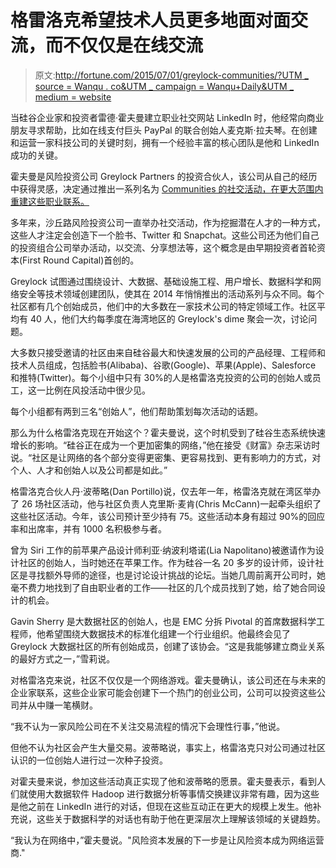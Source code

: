 # 格雷洛克希望技术人员更多地面对面交流，而不仅仅是在线交流

> 原文:[http://fortune.com/2015/07/01/greylock-communities/?UTM _ source = Wanqu . co&UTM _ campaign = Wanqu+Daily&UTM _ medium = website](http://fortune.com/2015/07/01/greylock-communities/?utm_source=wanqu.co&utm_campaign=Wanqu+Daily&utm_medium=website)

当硅谷企业家和投资者雷德·霍夫曼建立职业社交网站 LinkedIn 时，他经常向商业朋友寻求帮助，比如在线支付巨头 PayPal 的联合创始人麦克斯·拉夫琴。在创建和运营一家科技公司的关键时刻，拥有一个经验丰富的核心团队是他和 LinkedIn 成功的关键。

霍夫曼是风险投资公司 Greylock Partners 的投资合伙人，该公司从自己的经历中获得灵感，决定通过推出一系列名为 [Communities 的社交活动，在更大范围内重建这些职业联系。](http://www.greylock.com/communities/)

多年来，沙丘路风险投资公司一直举办社交活动，作为挖掘潜在人才的一种方式，这些人才注定会创造下一个脸书、Twitter 和 Snapchat。这些公司还为他们自己的投资组合公司举办活动，以交流、分享想法等，这个概念是由早期投资者首轮资本(First Round Capital)首创的。

Greylock 试图通过围绕设计、大数据、基础设施工程、用户增长、数据科学和网络安全等技术领域创建团队，使其在 2014 年悄悄推出的活动系列与众不同。每个社区都有几个创始成员，他们中的大多数在一家技术公司的特定领域工作。社区平均有 40 人，他们大约每季度在海湾地区的 Greylock's dime 聚会一次，讨论问题。

大多数只接受邀请的社区由来自硅谷最大和快速发展的公司的产品经理、工程师和技术人员组成，包括脸书(Alibaba)、谷歌(Google)、苹果(Apple)、Salesforce 和推特(Twitter)。每个小组中只有 30%的人是格雷洛克投资的公司的创始人或员工，这一比例在风投活动中很少见。

每个小组都有两到三名“创始人”，他们帮助策划每次活动的话题。

那么为什么格雷洛克现在开始这个？霍夫曼说，这个时机受到了硅谷生态系统快速增长的影响。“硅谷正在成为一个更加密集的网络，”他在接受《财富》杂志采访时说。“社区是让网络的各个部分变得更密集、更容易找到、更有影响力的方式，对个人、人才和创始人以及公司都是如此。”

格雷洛克合伙人丹·波蒂略(Dan Portillo)说，仅去年一年，格雷洛克就在湾区举办了 26 场社区活动，他与社区负责人克里斯·麦肯(Chris McCann)一起牵头组织了这些社区活动。今年，该公司预计至少持有 75。这些活动本身有超过 90%的回应率和出席率，并有 1000 名积极参与者。

曾为 Siri 工作的前苹果产品设计师利亚·纳波利塔诺(Lia Napolitano)被邀请作为设计社区的创始人，当时她还在苹果工作。作为硅谷一名 20 多岁的设计师，设计社区是寻找额外导师的途径，也是讨论设计挑战的论坛。当她几周前离开公司时，她毫不费力地找到了自由职业者的工作——社区的几个成员找到了她，给了她合同设计的机会。

Gavin Sherry 是大数据社区的创始人，也是 EMC 分拆 Pivotal 的首席数据科学工程师，他希望围绕大数据技术的标准化组建一个行业组织。他最终会见了 Greylock 大数据社区的所有创始成员，创建了该协会。“这是我能够建立商业关系的最好方式之一，”雪莉说。

对格雷洛克来说，社区不仅仅是一个网络游戏。霍夫曼确认，该公司还在与未来的企业家联系，这些企业家可能会创建下一个热门的创业公司，公司可以投资这些公司并从中赚一笔横财。

“我不认为一家风险公司在不关注交易流程的情况下会理性行事，”他说。

但他不认为社区会产生大量交易。波蒂略说，事实上，格雷洛克只对公司通过社区认识的一位创始人进行过一次种子投资。

对霍夫曼来说，参加这些活动真正实现了他和波蒂略的愿景。霍夫曼表示，看到人们就使用大数据软件 Hadoop 进行数据分析等事情交换建议非常有趣，因为这些是他之前在 LinkedIn 进行的对话，但现在这些互动正在更大的规模上发生。他补充说，这些关于数据科学的对话也有助于他在更深层次上理解该领域的关键趋势。

“我认为在网络中，”霍夫曼说。"风险资本发展的下一步是让风险资本成为网络运营商."